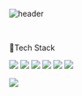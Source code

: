 

![header](https://capsule-render.vercel.app/api?type=soft&color=auto&text=YoungHoon's%Git&fontSize=40&animation=twinkling)

<br/>

🔨Tech Stack

<span><img src="https://img.shields.io/badge/TypeScript-3178C6?style=flat&logo=TypeScript&logoColor=white"/> <img src="https://img.shields.io/badge/React-61DAFB?style=flat&logo=React&logoColor=white"/> <img src="https://img.shields.io/badge/Nest-E0234E?style=flat&logo=NestJS&logoColor=white"/> <img src="https://img.shields.io/badge/Docker-2496ED?style=flat&logo=Docker&logoColor=white"/> <img src="https://img.shields.io/badge/HTML5-E34F26?style=flat&logo=HTML5&logoColor=white"/> <img src="https://img.shields.io/badge/CSS3-1572B6?style=flat&logo=CSS3&logoColor=white"/> </span>

![](https://github-readme-stats.vercel.app/api?username=younghoonKimm&show_icons=true)
